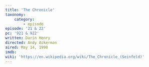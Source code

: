 ```yaml
---
title: 'The Chronicle'
taxonomy:
    category:
        - episode
episode: '21 & 22'
pc: '921 & 922'
written: Darin Henry
directed: Andy Ackerman
aired: May 14, 1998
imdb:
wiki: 'https://en.wikipedia.org/wiki/The_Chronicle_(Seinfeld)'
---
```

